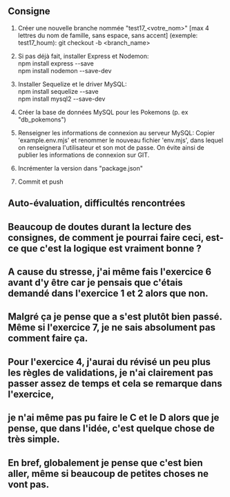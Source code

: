 ## Consigne

1. Créer une nouvelle branche nommée "test17_<votre_nom>" [max 4 lettres du nom de famille, sans espace, sans accent] (exemple: test17_houm):
git checkout -b <branch_name>

2. Si pas déjà fait, installer Express et Nodemon:  
npm install express --save  
npm install nodemon --save-dev

3. Installer Sequelize et le driver MySQL:  
npm install sequelize --save  
npm install mysql2 --save-dev

4. Créer la base de données MySQL pour les Pokemons (p. ex "db_pokemons")

5. Renseigner les informations de connexion au serveur MySQL:
Copier 'example.env.mjs' et renommer le nouveau fichier 'env.mjs', dans lequel on renseignera l'utilisateur et son mot de passe.
On évite ainsi de publier les informations de connexion sur GIT.

6. Incrémenter la version dans "package.json"

7. Commit et push

## Auto-évaluation, difficultés rencontrées

## Beaucoup de doutes durant la lecture des consignes, de comment je pourrai faire ceci, est-ce que c'est la logique est vraiment bonne ?
## A cause du stresse, j'ai même fais l'exercice 6 avant d'y être car je pensais que c'étais demandé dans l'exercice 1 et 2 alors que non.
## Malgré ça je pense que a s'est plutôt bien passé. Même si l'exercice 7, je ne sais absolument pas comment faire ça.
## Pour l'exercice 4, j'aurai du révisé un peu plus les règles de validations, je n'ai clairement pas passer assez de temps et cela se remarque dans l'exercice,
## je n'ai même pas pu faire le C et le D alors que je pense, que dans l'idée, c'est quelque chose de très simple.
## En bref, globalement je pense que c'est bien aller, même si beaucoup de petites choses ne vont pas.